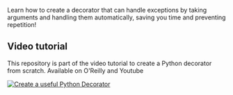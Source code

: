 Learn how to create a decorator that can handle exceptions by taking arguments and handling them automatically, saving you time and preventing repetition!


## Video tutorial

This repository is part of the video tutorial to create a Python decorator from scratch. Available on O'Reilly and Youtube

[![Create a useful Python Decorator](https://img.youtube.com/vi/rSRT_eRTBIM/0.jpg)](https://youtu.be/rSRT_eRTBIM "Create a useful Python Decorator")
